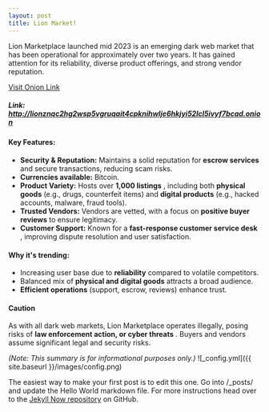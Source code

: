 ```yaml
---
layout: post
title: Lion Market!
---
```


Lion Marketplace launched mid 2023 is an emerging dark web market that has been
operational for approximately over two years. It has gained attention for its
reliability, diverse product offerings, and strong vendor reputation.

[Visit Onion Link](http://lionznqc2hg2wsp5vgruqait4cpknihwlje6hkjyi52lcl5ivyf7bcad.onion)

##### **Link:** http://lionznqc2hg2wsp5vgruqait4cpknihwlje6hkjyi52lcl5ivyf7bcad.onion
#### **Key Features:** 

* **Security & Reputation:** Maintains a solid reputation for **escrow services** and secure transactions, reducing scam risks.
* **Currencies available:** Bitcoin.
* **Product Variety:** Hosts over **1,000 listings** , including both **physical goods** (e.g., drugs, counterfeit items) and **digital products** (e.g., hacked accounts, malware, fraud tools).
* **Trusted Vendors:** Vendors are vetted, with a focus on **positive buyer reviews** to ensure legitimacy.
* **Customer Support:** Known for a **fast-response customer service desk** , improving dispute resolution and user satisfaction.

#### Why it's trending:

* Increasing user base due to **reliability** compared to volatile competitors.
* Balanced mix of **physical and digital goods** attracts a broad audience.
* **Efficient operations** (support, escrow, reviews) enhance trust.

#### Caution

As with all dark web markets, Lion Marketplace operates illegally, posing risks of **law enforcement action, or cyber threats** . Buyers and vendors assume significant legal and security risks.

*(Note: This summary is for informational purposes only.)*
![_config.yml]({{ site.baseurl }}/images/config.png)

The easiest way to make your first post is to edit this one. Go into /_posts/ and update the Hello World markdown file. For more instructions head over to the [Jekyll Now repository](https://github.com/barryclark/jekyll-now) on GitHub.
